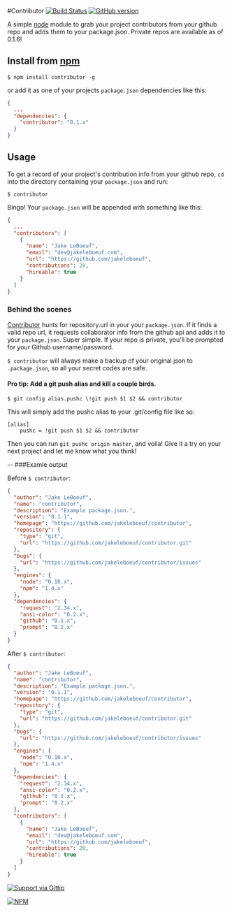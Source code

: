 #Contributor [![Build Status](https://travis-ci.org/jakeleboeuf/contributor.png)](https://travis-ci.org/jakeleboeuf/contributor) [![GitHub version](https://badge.fury.io/gh/jakeleboeuf%2Fcontributor.png)](http://badge.fury.io/gh/jakeleboeuf%2Fcontributor)

A simple [node](http://nodejs.org) module to grab your project contributors from your github repo and adds them to your package.json. Private repos are available as of 0.1.6!

  

## Install from [npm](https://www.npmjs.org/package/contributor)

    $ npm install contributor -g

or add it as one of your projects `package.json` dependencies like this:
  
  
```json
{
  ...
  "dependencies": {
    "contributor": "0.1.x"
  }
}
```

## Usage

To get a record of your project's contribution info from your github repo, `cd` into the directory containing your `package.json` and run:
  
	$ contributor

Bingo! Your `package.json` will be appended with something like this:

```json
{
  ...
  "contributors": [
    {
      "name": "Jake LeBoeuf",
      "email": "dev@jakeleboeuf.com",
      "url": "https://github.com/jakeleboeuf",
      "contributions": 20,
      "hireable": true
    }
  ]
}
```

### Behind the scenes

[Contributor](https://www.npmjs.org/package/contributor) hunts for repository.url in your your `package.json`. If it finds a valid repo url, it requests collaborator info from the github api and adds it to your `package.json`. Super simple. If your repo is private, you'll be prompted for your Github username/password.

`$ contributor` will always make a backup of your original json to `.package.json`, so all your secret codes are safe.


#### Pro tip: Add a git push alias and kill a couple birds.

	$ git config alias.pushc \!git push $1 $2 && contributor
  
This will simply add the pushc alias to your .git/config file like so:

	[alias]
    	pushc = !git push $1 $2 && contributor
    
Then you can run `git pushc origin master`, and voila! Give it a try on your next project and let me know what you think!

--
###Examle output


Before `$ contributor`:


```json
{
  "author": "Jake LeBoeuf",
  "name": "contributor",
  "description": "Example package.json.",
  "version": "0.1.1",
  "homepage": "https://github.com/jakeleboeuf/contributor",
  "repository": {
    "type": "git",
    "url": "https://github.com/jakeleboeuf/contributor.git"
  },
  "bugs": {
    "url": "https://github.com/jakeleboeuf/contributor/issues"
  },
  "engines": {
    "node": "0.10.x",
    "npm": "1.4.x"
  },
  "dependencies": {
    "request": "2.34.x",
    "ansi-color": "0.2.x",
    "github": "0.1.x",
    "prompt": "0.2.x"
  }
}
```

After `$ contributor`:

```json
{
  "author": "Jake LeBoeuf",
  "name": "contributor",
  "description": "Example package.json.",
  "version": "0.1.1",
  "homepage": "https://github.com/jakeleboeuf/contributor",
  "repository": {
    "type": "git",
    "url": "https://github.com/jakeleboeuf/contributor.git"
  },
  "bugs": {
    "url": "https://github.com/jakeleboeuf/contributor/issues"
  },
  "engines": {
    "node": "0.10.x",
    "npm": "1.4.x"
  },
  "dependencies": {
    "request": "2.34.x",
    "ansi-color": "0.2.x",
    "github": "0.1.x",
    "prompt": "0.2.x"
  },
  "contributors": [
    {
      "name": "Jake LeBoeuf",
      "email": "dev@jakeleboeuf.com",
      "url": "https://github.com/jakeleboeuf",
      "contributions": 20,
      "hireable": true
    }
  ]
}
```

[![Support via Gittip](https://rawgithub.com/twolfson/gittip-badge/0.2.0/dist/gittip.png)](https://www.gittip.com/jakeleboeuf/)

[![NPM](https://nodei.co/npm/contributor.png)](https://nodei.co/npm/contributor/) 